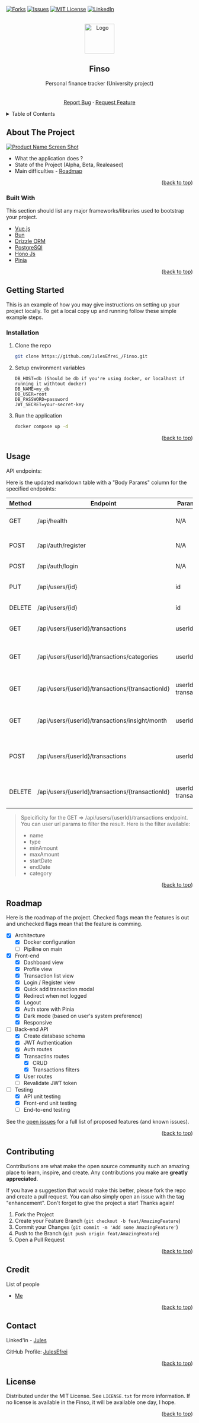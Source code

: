 <div id="top"></div>

<!-- [![Contributors][contributors-shield]][contributors-url] -->
<!-- [![Stargazers][stars-shield]][stars-url] -->

[![Forks][forks-shield]][forks-url]
[![Issues][issues-shield]][issues-url]
[![MIT License][license-shield]][license-url]
[![LinkedIn][linkedin-shield]][linkedin-url]

<!-- PROJECT LOGO -->
<br />
<div align="center">
  
  <img src="images/logo.png" alt="Logo" width="80" height="80" />
  <!-- https://drive.google.com/uc?export=view&id=      => Google drive Link -->

  <h2 align="center">Finso</h2>

  <p align="center">
    Personal finance tracker (University project)
    <br />
    <!-- <a href="https://github.com/JulesEfrei/Finso"><strong>Explore the docs</strong></a> -->
    <br />
    <br />
    <!-- <a href="https://github.com/JulesEfrei/Finso">View Demo</a>
    · -->
    <a href="https://github.com/JulesEfrei/Finso/issues">Report Bug</a>
    ·
    <a href="https://github.com/JulesEfrei/Finso/pulls">Request Feature</a>
  </p>
</div>

<!-- TABLE OF CONTENTS -->
<details>
  <summary>Table of Contents</summary>
  <ol>
    <li>
      <a href="#about-the-project">About The Project</a>
      <ul>
        <li><a href="#built-with">Built With</a></li>
      </ul>
    </li>
    <li>
      <a href="#getting-started">Getting Started</a>
      <ul>
        <li><a href="#installation">Installation</a></li>
      </ul>
    </li>
    <li><a href="#usage">Usage</a></li>
    <li><a href="#roadmap">Roadmap / Features</a></li>
    <li><a href="#contributing">Contributing</a></li>
    <li><a href="#license">License</a></li>
    <li><a href="#contact">Contact</a></li>
    <li><a href="#credit">Credit</a></li>
  </ol>
</details>

<!-- ABOUT THE PROJECT -->

## About The Project

[![Product Name Screen Shot][product-screenshot]](https://example.com)

- What the application does ?
- State of the Project (Alpha, Beta, Realeased)
- Main difficulties - [Roadmap](#roadmap)

<p align="right">(<a href="#top">back to top</a>)</p>

### Built With

This section should list any major frameworks/libraries used to bootstrap your project.

- [Vue.js](https://vuejs.org/)
- [Bun](https://bun.sh)
- [Drizzle ORM](https://orm.drizzle.team)
- [PostgreSQl](https://www.postgresql.org)
- [Hono Js](https://hono.dev)
- [Pinia](https://pinia.vuejs.org/)

<p align="right">(<a href="#top">back to top</a>)</p>

<!-- GETTING STARTED -->

## Getting Started

This is an example of how you may give instructions on setting up your project locally.
To get a local copy up and running follow these simple example steps.

### Installation

1. Clone the repo
   ```sh
   git clone https://github.com/JulesEfrei_/Finso.git
   ```
2. Setup environment variables
   ```.env
   DB_HOST=db (Should be db if you're using docker, or localhost if running it withtout docker)
   DB_NAME=my_db
   DB_USER=root
   DB_PASSWORD=password
   JWT_SECRET=your-secret-key
   ```
3. Run the application
   ```bash
   docker compose up -d
   ```

<p align="right">(<a href="#top">back to top</a>)</p>

<!-- USAGE EXAMPLES -->

## Usage

API endpoints:

Here is the updated markdown table with a "Body Params" column for the specified endpoints:

| Method | Endpoint                                         | Parameters            | Body Params                                                                              | Description                             |
| ------ | ------------------------------------------------ | --------------------- | ---------------------------------------------------------------------------------------- | --------------------------------------- |
| GET    | /api/health                                      | N/A                   | N/A                                                                                      | Check the health of the API             |
| POST   | /api/auth/register                               | N/A                   | {name: string, email: string, password: string}                                          | Register a new user                     |
| POST   | /api/auth/login                                  | N/A                   | {email: string, password: string}                                                        | Authenticate user (login)               |
| PUT    | /api/users/{id}                                  | id                    | {name: string, email: string, password: string}                                          | Modify user information                 |
| DELETE | /api/users/{id}                                  | id                    | N/A                                                                                      | Delete the user by ID                   |
| GET    | /api/users/{userId}/transactions                 | userId                | N/A                                                                                      | Get all transactions of the user        |
| GET    | /api/users/{userId}/transactions/categories      | userId                | N/A                                                                                      | Get transactions categories of the user |
| GET    | /api/users/{userId}/transactions/{transactionId} | userId, transactionId | N/A                                                                                      | Get a specific transaction by ID        |
| GET    | /api/users/{userId}/transactions/insight/month   | userId                | N/A                                                                                      | Get average income and outcome by month |
| POST   | /api/users/{userId}/transactions                 | userId                | {name: string, amount: number, date: date, type: "income"\|"outcome", category?: string} | Add a new transaction                   |
| DELETE | /api/users/{userId}/transactions/{transactionId} | userId, transactionId | N/A                                                                                      | Delete a specific transaction by ID     |

> Speicificity for the GET => /api/users/{userId}/transactions endpoint.
> You can user url params to filter the result. Here is the filter available:
>
> - name
> - type
> - minAmount
> - maxAmount
> - startDate
> - endDate
> - category

<!-- _For more examples, please refer to the [Documentation](https://example.com)_ -->

<p align="right">(<a href="#top">back to top</a>)</p>

<!-- ROADMAP -->

## Roadmap

Here is the roadmap of the project. Checked flags mean the features is out and unchecked flags mean that the feature is comming.

- [x] Architecture
  - [x] Docker configuration
  - [ ] Pipiline on main
- [x] Front-end
  - [x] Dashboard view
  - [x] Profile view
  - [x] Transaction list view
  - [x] Login / Register view
  - [x] Quick add transaction modal
  - [x] Redirect when not logged
  - [x] Logout
  - [x] Auth store with Pinia
  - [x] Dark mode (based on user's system preference)
  - [x] Responsive
- [ ] Back-end API
  - [x] Create database schema
  - [x] JWT Authentication
  - [x] Auth routes
  - [x] Transactins routes
    - [x] CRUD
    - [x] Transactions filters
  - [x] User routes
  - [ ] Revalidate JWT token
- [ ] Testing
  - [x] API unit testing
  - [x] Front-end unit testing
  - [ ] End-to-end testing

See the [open issues](https://github.com/JulesEfrei/Finso/issues) for a full list of proposed features (and known issues).

<p align="right">(<a href="#top">back to top</a>)</p>

<!-- CONTRIBUTING -->

## Contributing

Contributions are what make the open source community such an amazing place to learn, inspire, and create. Any contributions you make are **greatly appreciated**.

If you have a suggestion that would make this better, please fork the repo and create a pull request. You can also simply open an issue with the tag "enhancement".
Don't forget to give the project a star! Thanks again!

1. Fork the Project
2. Create your Feature Branch (`git checkout -b feat/AmazingFeature`)
3. Commit your Changes (`git commit -m 'Add some AmazingFeature'`)
4. Push to the Branch (`git push origin feat/AmazingFeature`)
5. Open a Pull Request

<p align="right">(<a href="#top">back to top</a>)</p>

<!-- Credit -->

## Credit

List of people

- [Me](https://github.com/JulesEfrei)

<p align="right">(<a href="#top">back to top</a>)</p>

<!-- CONTACT -->

## Contact

Linked'in - [Jules](https://www.linkedin.com/in/jules-bruzeau/)

GitHub Profile: [JulesEfrei](https://github.com/JulesEfrei/)

<p align="right">(<a href="#top">back to top</a>)</p>

<!-- LICENSE -->

## License

Distributed under the MIT License. See `LICENSE.txt` for more information. If no license is available in the Finso, it will be available one day, I hope.

<p align="right">(<a href="#top">back to top</a>)</p>

<!-- MARKDOWN LINKS & IMAGES -->
<!-- [contributors-shield]: https://img.shields.io/github/contributors/JulesEfrei/Finso.svg?style=for-the-badge
[contributors-url]: https://github.com/JulesEfrei/Finso/graphs/contributors -->
<!-- [stars-shield]: https://img.shields.io/github/stars/JulesEfrei/Finso.svg?style=for-the-badge
[stars-url]: https://github.com/JulesEfrei/Finso/stargazers -->

[forks-shield]: https://img.shields.io/github/forks/JulesEfrei/Finso.svg?style=for-the-badge
[forks-url]: https://github.com/JulesEfrei/Finso/network/members
[issues-shield]: https://img.shields.io/github/issues/JulesEfrei/Finso.svg?style=for-the-badge
[issues-url]: https://github.com/JulesEfrei/Finso/issues
[license-shield]: https://img.shields.io/github/license/JulesEfrei/Finso.svg?style=for-the-badge
[license-url]: https://github.com/JulesEfrei/Finso/blob/master/LICENSE.txt
[linkedin-shield]: https://img.shields.io/badge/-LinkedIn-black.svg?style=for-the-badge&logo=linkedin&colorB=555
[linkedin-url]: https://www.linkedin.com/in/jules-bruzeau/
[product-screenshot]: images/screenshot.png
